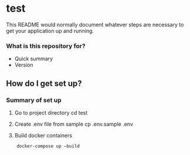 # test

This README would normally document whatever steps are necessary to get your application up and running.

### What is this repository for? ###

* Quick summary
* Version

## How do I get set up? ##

### Summary of set up ###
1. Go to project directory
    cd test

2. Create .env file from sample
    cp .env.sample .env
4. Build docker containers
```
    docker-compose up —build
